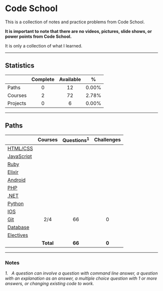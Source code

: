 # Code School

This is a collection of notes and practice problems from Code School. 

**It is important to note that there are no videos, pictures, slide shows, or power points from Code School.**

It is only a collection of what I learned.

---

## Statistics

|  | **Complete** | **Available** | **%** |
| ----- |:-----:|:-----:|:-----:|
| Paths | 0 | 12 | 0.00% |
| Courses | 2 | 72 | 2.78% | 
| Projects | 0 | 6 | 0.00% | 

---

## Paths

|  | **Courses** | **Questions**<sup>1</sup> | **Challenges** |
| ----- |:-----:| :-----:|:-----:|
| [HTML/CSS](https://www.codeschool.com/learn/html-css) |  |  |  |
| [JavaScript](https://www.codeschool.com/learn/javascript) |  |  |  |
| [Ruby](https://www.codeschool.com/learn/ruby) |  |  |  |
| [Elixir](https://www.codeschool.com/learn/elixir) |  |  |  |
| [Android](https://www.codeschool.com/learn/android) |  |  |  |
| [PHP](https://www.codeschool.com/learn/php) |  |  |  |
| [.NET](https://www.codeschool.com/learn/net) |  |  |  |
| [Python](https://www.codeschool.com/learn/python) |  |  |  |
| [IOS](https://www.codeschool.com/learn/ios) |  |  |  |
| [Git](https://www.codeschool.com/learn/git) | 2/4 | 66 | 0 |
| [Database](https://www.codeschool.com/learn/database) |  |  |  |
| [Electives](https://www.codeschool.com/learn/electives) |  |  |  |
|  | **Total** | **66** | **0** |

---

### Notes

*1. &nbsp;&nbsp;A question can involve a question with command line answer, a question with an explanation as an answer, a multiple choice question with 1 or more answers, or changing existing code to work.*